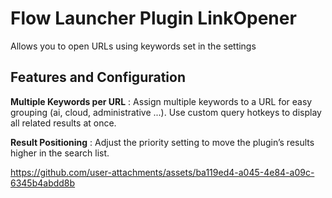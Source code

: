 # Flow Launcher Plugin LinkOpener

Allows you to open URLs using keywords set in the settings

## Features and Configuration

**Multiple Keywords per URL** : Assign multiple keywords to a URL for easy grouping (ai, cloud, administrative ...). Use custom query hotkeys to display all related results at once.

**Result Positioning** : Adjust the priority setting to move the plugin’s results higher in the search list.


https://github.com/user-attachments/assets/ba119ed4-a045-4e84-a09c-6345b4abdd8b
